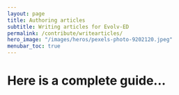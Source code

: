 ```yaml
---
layout: page
title: Authoring articles 
subtitle: Writing articles for Evolv-ED
permalink: /contribute/writearticles/
hero_image: "/images/heros/pexels-photo-9202120.jpeg"
menubar_toc: true
---
```


# Here is a complete guide... 



